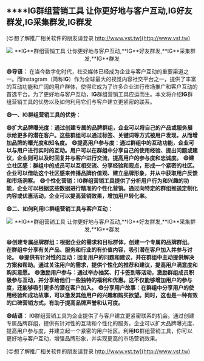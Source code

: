 ## ****IG**群组营销工具 让你更好地与客户互动,**IG**好友群发,**IG**采集群发,**IG**群发**

[😍想了解推广相关软件的朋友请登录 http://www.vst.tw](http://www.vst.tw)

 <center><img src="https://vst.tw/MP4/tuiguang/png/0.png" alt="**IG**群组营销工具 让你更好地与客户互动,**IG**好友群发,**IG**采集群发,**IG**群发"></center>

**😄导语：**
在当今数字化时代，社交媒体已经成为企业与客户互动的重要渠道之一。而Instagram（简称**IG**）作为全球最大的视觉内容社交平台之一，提供了丰富的互动功能和广阔的用户群体，使得它成为了许多企业进行市场推广和客户互动的首选平台。为了更好地与客户互动，**IG**群组营销工具应运而生。本文将介绍**IG**群组营销工具的优势以及如何利用它们与客户建立更紧密的联系。

**😄一、**IG**群组营销工具的优势：**

**😄扩大品牌曝光度：通过创建专属的品牌群组，企业可以将自己的产品或服务展示给更多的潜在客户。这些群组可以通过标签、关键词等方式被用户发现，从而增加品牌的曝光度和知名度。**
**😄提高用户参与度：通过群组中的互动功能，企业可以与用户进行实时的互动。用户可以在群组中分享自己的使用经验、提出问题或建议，企业则可以及时回复并与客户进行交流，提高用户的参与度和忠诚度。**
**😄建立社区感：群组中的成员可以互相交流、分享经验和观点，形成一个紧密的社区。企业可以借助这个社区感来传播品牌价值观、建立品牌形象，并从中获取用户反馈和市场洞察。**
**😄个性化营销：**IG**群组营销工具提供了分析用户行为和兴趣的功能，企业可以根据这些数据进行精准的个性化营销。通过向特定的群组推送定制化内容或优惠活动，企业可以提高营销效果，增加用户转化率。**

**😄二、如何利用**IG**群组营销工具与客户互动：**

 <center><img src="https://vst.tw/MP4/tuiguang/png/4.png" alt="**IG**群组营销工具 让你更好地与客户互动,**IG**好友群发,**IG**采集群发,**IG**群发"></center>

**😄创建专属品牌群组：根据企业的需求和目标群体，创建一个专属的品牌群组。在群组中分享有关产品、服务和行业的有价值内容，吸引潜在客户加入并参与讨论。**
**😄提供有针对性的互动：回复用户的问题和建议，并在群组中主动提供解决方案和帮助。通过关注用户的需求，提供个性化的推荐和建议，提高用户满意度和购买意愿。**
**😄激励用户参与：通过举办抽奖、打卡签到等活动，激励群组成员积极参与互动，并分享给他们一些独特的福利和优惠。这不仅能够增加用户的参与度，还能够吸引更多的潜在客户加入。**
**😄分享用户故事：在群组中分享用户的使用经验和成功故事，可以激发其他用户的兴趣和购买欲望。同时，这也是一种有效的口碑营销方式，有助于提高品牌声誉和认可度。**

**😄结语：**
**IG**群组营销工具为企业提供了与客户建立更紧密联系的机会。通过创建专属品牌群组，提供有针对性的互动和个性化的服务，企业可以扩大品牌曝光度、提高用户参与度，并建立起一个紧密的用户社区。利用**IG**群组营销工具，你可以更好地与客户互动，增强品牌形象，并实现更高的市场营销效果。

[😍想了解推广相关软件的朋友请登录 http://www.vst.tw](http://www.vst.tw)



